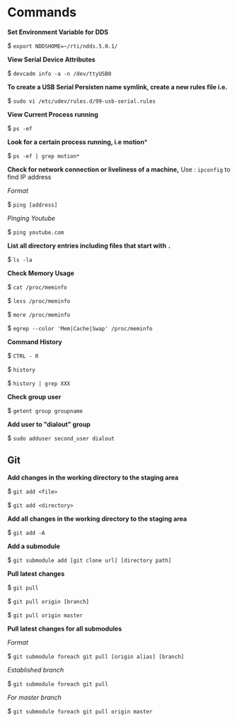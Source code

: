 # Commands

**Set Environment Variable for DDS**

$  `export NDDSHOME=~/rti/ndds.5.0.1/`

**View Serial Device Attributes**

$  `devcadm info -a -n /dev/ttyUSB0`

**To create a USB Serial Persisten name symlink, create a new rules file i.e.**

$  `sudo vi /etc/udev/rules.d/99-usb-serial.rules`

**View Current Process running**

$  `ps -ef`

**Look for a certain process running, i.e motion***

$  `ps -ef | grep motion*`

**Check for network connection or liveliness of a machine,** 
Use : `ipconfig` to find IP address

*Format*

$ `ping [address]`

*Pinging Youtube*

$ `ping youtube.com`

**List all directory entries including files that start with `.`**

$  `ls -la`

**Check Memory Usage**

$ `cat /proc/meminfo`

$ `less /proc/meminfo`

$ `more /proc/meminfo`

$ `egrep --color 'Mem|Cache|Swap' /proc/meminfo`

**Command History**

$ `CTRL - R`

$ `history`

$ `history | grep XXX`

**Check group user**

$ `getent group groupname`

**Add user to "dialout" group**

$ `sudo adduser second_user dialout`

## Git

**Add changes in the working directory to the staging area**

$  `git add <file>`

$  `git add <directory>`

**Add all changes in the working directory to the staging area**

$  `git add -A`

**Add a submodule**

$ `git submodule add [git clone url] [directory path]`

**Pull latest changes**

$ `git pull`

$ `git pull origin [branch]`

$ `git pull origin master`

**Pull latest changes for all submodules**

*Format*

$ `git submodule foreach git pull [origin alias] [branch]`

*Established branch*

$ `git submodule foreach git pull`

*For master branch*

$ `git submodule foreach git pull origin master`


